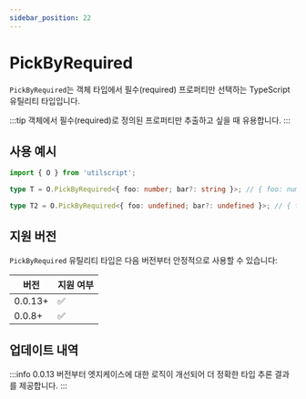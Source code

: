 ```yaml
---
sidebar_position: 22
---
```


# PickByRequired

`PickByRequired`는 객체 타입에서 필수(required) 프로퍼티만 선택하는 TypeScript 유틸리티 타입입니다.

:::tip
객체에서 필수(required)로 정의된 프로퍼티만 추출하고 싶을 때 유용합니다.
:::

## 사용 예시

```ts
import { O } from 'utilscript';

type T = O.PickByRequired<{ foo: number; bar?: string }>; // { foo: number }

type T2 = O.PickByRequired<{ foo: undefined; bar?: undefined }>; // { foo: undefined }
```

## 지원 버전

`PickByRequired` 유틸리티 타입은 다음 버전부터 안정적으로 사용할 수 있습니다:

| 버전    | 지원 여부 |
| ------- | --------- |
| 0.0.13+ | ✅        |
| 0.0.8+  | ✅        |

## 업데이트 내역

:::info
0.0.13 버전부터 엣지케이스에 대한 로직이 개선되어 더 정확한 타입 추론 결과를 제공합니다.
:::
